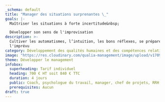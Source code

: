 ```yaml
---
_schema: default
title: "Manager des situations surprenantes \_"
goals: |-
  Maîtriser les situations à forte incertitude&nbsp;

  Développer son sens de l'improvisation
description: >-
  Cultiver les automatismes, l’intuition, les bons réflexes, se préparer à
  l'imprévu
category: Développement des qualités humaines et des compétences relationnelles
image: "https://res.cloudinary.com/qualia-management/image/upload/v1709193921/flower_xtyxkp.jpg"
theme: Développer le management
infobox:
  superheading: Tarif individuel
  heading: 700 € HT soit 840 € TTC
  duration: 4 jours
  public: Coach, psychologue du travail, manager, chef de projets, RRH, consultant
  prerequisites: Aucun
draft: true
---
```

